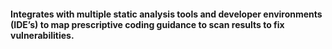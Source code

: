 #### Integrates with multiple static analysis tools and developer environments (IDE’s) to map prescriptive coding guidance to scan results to fix vulnerabilities.